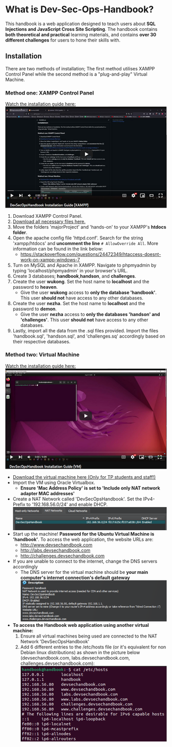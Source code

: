 # What is Dev-Sec-Ops-Handbook?
This handbook is a web application designed to teach users about **SQL Injections and JavaScript Cross Site Scripting**. The handbook contains **both theoretical and practical** learning materials, and contains **over 30 different challenges** for users to hone their skills with.

## Installation
There are two methods of installation; The first method utilises XAMPP Control Panel while the second method is a "plug-and-play" Virtual Machine.

### Method one: XAMPP Control Panel
[Watch the installation guide here:](https://www.youtube.com/watch?v=-pdpMZr-t9s)  
<a href="https://www.youtube.com/watch?v=-pdpMZr-t9s"><img src = "images/4.png" /></a>  
1. Download XAMPP Control Panel.
2. [Download all necessary files here.](https://github.com/TragicLoveStory/DevSecOpsHandbook/releases/download/v0.1.0/Handbook_Files.zip)
3. Move the folders 'majorProject' and 'hands-on' to your XAMPP's **htdocs folder**.
4. Open the apache config file 'httpd.conf'. Search for the string 'xampp/htdocs' and **uncomment the line** ```# AllowOverride All```. More information can be found in the link below:
	- https://stackoverflow.com/questions/24472349/htaccess-doesnt-work-on-xampp-windows-7
5. Turn on MySQL and Apache in XAMPP. Navigate to phpmyadmin by typing 'localhost/phpmyadmin' in your browser's URL.
6. Create 3 databases; **handbook**,**handson**, and **challenges**.
7. Create the user **wukong**. Set the host name to **localhost** and the password to **heaven**.
	- Give the user **wukong** access to **only the database 'handbook'**. This user **should not** have access to any other databases.
8. Create the user **nezha**. Set the host name to **localhost** and the password to **demon**.
	- Give the user **nezha** access to **only the databases 'handson' and 'challenges'**. This user **should not** have access to any other databases.
9. Lastly, import all the data from the .sql files provided. Import the files 'handbook.sql', 'handson.sql', and 'challenges.sq' accordingly based on their respective databases.

### Method two: Virtual Machine
[Watch the installation guide here:](https://www.youtube.com/watch?v=Civ9bpe-zKc)  
<a href="https://www.youtube.com/watch?v=Civ9bpe-zKc"><img src = "images/5.png" /></a>   
- [Download the virtual machine here (Only for TP students and staff!)](https://studenttpedu-my.sharepoint.com/:u:/g/personal/2101170e_student_tp_edu_sg/EfgsE6bRqBxJqO8-mAMIKBYByxdZ3mGVSSZ_Je7H-ouqtA?e=Dbygq7)
- Import the VM using Oracle Virtualbox.
	- **Ensure 'Mac Address Policy' is set to 'Include only NAT network adapter MAC addresses'**
- Create a NAT Network called 'DevSecOpsHandbook'. Set the IPv4-Prefix to '192.168.56.0/24' and enable DHCP.  
![Image1](images/1.png)
- Start up the machine! **Password for the Ubuntu Virtual Machine is 'handbook'**. To access the web application, the website URLs are:
	- http://www.devsechandbook.com
	- http://labs.devsechandbook.com 
	- http://challenges.devsechandbook.com
- If you are unable to connect to the internet, change the DNS servers accordingly 
	- The DNS server for the virtual machine should be **your main computer's internet connection's default gateway**  
![Image2](images/2.png)
- **To access the Handbook web application using another virtual machine:**
	1. Ensure all virtual machines being used are connected to the NAT Network 'DevSecOpsHandbook'
	2. Add 6 different entries to the /etc/hosts file (or it's equivalent for non Debian linux distributions) as shown in the picture below (devsechandbook.com, labs.devsechandbook.com, challenges.devsechandbook.com):  
	![Image3](images/3.png)
 

